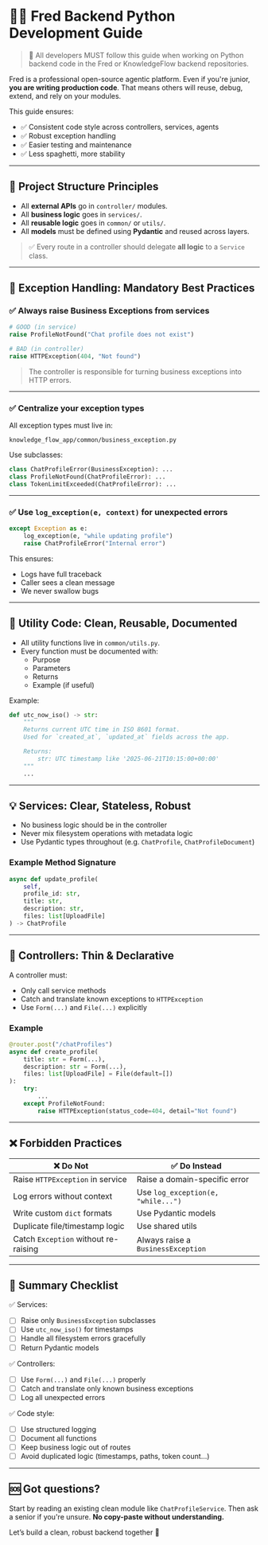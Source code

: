 # 🧑‍💻 Fred Backend Python Development Guide

> 📌 All developers MUST follow this guide when working on Python backend code in the Fred or KnowledgeFlow backend repositories.

Fred is a professional open-source agentic platform. Even if you're junior, **you are writing production code**. That means others will reuse, debug, extend, and rely on your modules.

This guide ensures:
- ✅ Consistent code style across controllers, services, agents
- ✅ Robust exception handling
- ✅ Easier testing and maintenance
- ✅ Less spaghetti, more stability

---

## 🧱 Project Structure Principles

- All **external APIs** go in `controller/` modules.
- All **business logic** goes in `services/`.
- All **reusable logic** goes in `common/` or `utils/`.
- All **models** must be defined using **Pydantic** and reused across layers.

> ✅ Every route in a controller should delegate **all logic** to a `Service` class.

---

## 🧨 Exception Handling: Mandatory Best Practices

### ✅ Always raise **Business Exceptions** from services

```python
# GOOD (in service)
raise ProfileNotFound("Chat profile does not exist")
```

```python
# BAD (in controller)
raise HTTPException(404, "Not found")
```

> The controller is responsible for turning business exceptions into HTTP errors.

---

### ✅ Centralize your exception types

All exception types must live in:

```
knowledge_flow_app/common/business_exception.py
```

Use subclasses:

```python
class ChatProfileError(BusinessException): ...
class ProfileNotFound(ChatProfileError): ...
class TokenLimitExceeded(ChatProfileError): ...
```

---

### ✅ Use `log_exception(e, context)` for unexpected errors

```python
except Exception as e:
    log_exception(e, "while updating profile")
    raise ChatProfileError("Internal error")
```

This ensures:
- Logs have full traceback
- Caller sees a clean message
- We never swallow bugs

---

## 🧼 Utility Code: Clean, Reusable, Documented

- All utility functions live in `common/utils.py`.
- Every function must be documented with:
  - Purpose
  - Parameters
  - Returns
  - Example (if useful)

Example:

```python
def utc_now_iso() -> str:
    """
    Returns current UTC time in ISO 8601 format.
    Used for `created_at`, `updated_at` fields across the app.

    Returns:
        str: UTC timestamp like '2025-06-21T10:15:00+00:00'
    """
    ...
```

---

## 💡 Services: Clear, Stateless, Robust

- No business logic should be in the controller
- Never mix filesystem operations with metadata logic
- Use Pydantic types throughout (e.g. `ChatProfile`, `ChatProfileDocument`)

### Example Method Signature

```python
async def update_profile(
    self,
    profile_id: str,
    title: str,
    description: str,
    files: list[UploadFile]
) -> ChatProfile
```

---

## 🔌 Controllers: Thin & Declarative

A controller must:
- Only call service methods
- Catch and translate known exceptions to `HTTPException`
- Use `Form(...)` and `File(...)` explicitly

### Example

```python
@router.post("/chatProfiles")
async def create_profile(
    title: str = Form(...),
    description: str = Form(...),
    files: list[UploadFile] = File(default=[])
):
    try:
        ...
    except ProfileNotFound:
        raise HTTPException(status_code=404, detail="Not found")
```

---

## ❌ Forbidden Practices

| ❌ Do Not                         | ✅ Do Instead                                   |
|----------------------------------|-------------------------------------------------|
| Raise `HTTPException` in service | Raise a domain-specific error                   |
| Log errors without context       | Use `log_exception(e, "while...")`              |
| Write custom `dict` formats      | Use Pydantic models                             |
| Duplicate file/timestamp logic  | Use shared utils                                |
| Catch `Exception` without re-raising | Always raise a `BusinessException`         |

---

## 📌 Summary Checklist

✅ Services:
- [ ] Raise only `BusinessException` subclasses
- [ ] Use `utc_now_iso()` for timestamps
- [ ] Handle all filesystem errors gracefully
- [ ] Return Pydantic models

✅ Controllers:
- [ ] Use `Form(...)` and `File(...)` properly
- [ ] Catch and translate only known business exceptions
- [ ] Log all unexpected errors

✅ Code style:
- [ ] Use structured logging
- [ ] Document all functions
- [ ] Keep business logic out of routes
- [ ] Avoid duplicated logic (timestamps, paths, token count...)

---

## 🆘 Got questions?

Start by reading an existing clean module like `ChatProfileService`. Then ask a senior if you're unsure. **No copy-paste without understanding.**

Let’s build a clean, robust backend together 💪
